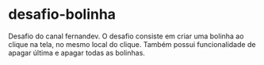 # desafio-bolinha

Desafio do canal fernandev.
O desafio consiste em criar uma bolinha ao clique na tela, no mesmo local do clique.
Também possui funcionalidade de apagar última e apagar todas as bolinhas.
